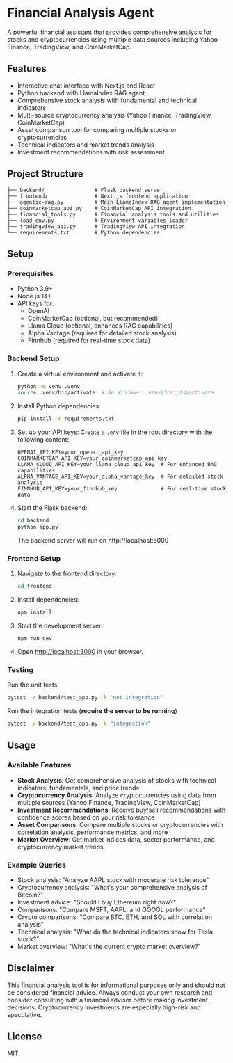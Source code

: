 # Financial Analysis Agent

A powerful financial assistant that provides comprehensive analysis for stocks and cryptocurrencies using multiple data sources including Yahoo Finance, TradingView, and CoinMarketCap.

## Features

- Interactive chat interface with Next.js and React
- Python backend with LlamaIndex RAG agent
- Comprehensive stock analysis with fundamental and technical indicators
- Multi-source cryptocurrency analysis (Yahoo Finance, TradingView, CoinMarketCap)
- Asset comparison tool for comparing multiple stocks or cryptocurrencies
- Technical indicators and market trends analysis
- Investment recommendations with risk assessment

## Project Structure

```
├── backend/                # Flask backend server
├── frontend/               # Next.js frontend application
├── agentic-rag.py          # Main LlamaIndex RAG agent implementation
├── coinmarketcap_api.py    # CoinMarketCap API integration
├── financial_tools.py      # Financial analysis tools and utilities
├── load_env.py             # Environment variables loader
├── tradingview_api.py      # TradingView API integration
└── requirements.txt        # Python dependencies
```

## Setup

### Prerequisites

- Python 3.9+
- Node.js 14+
- API keys for:
  - OpenAI
  - CoinMarketCap (optional, but recommended)
  - Llama Cloud (optional, enhances RAG capabilities)
  - Alpha Vantage (required for detailed stock analysis)
  - Finnhub (required for real-time stock data)

### Backend Setup

1. Create a virtual environment and activate it:
   ```bash
   python -m venv .venv
   source .venv/bin/activate  # On Windows: .venv\Scripts\activate
   ```

2. Install Python dependencies:
   ```bash
   pip install -r requirements.txt
   ```

3. Set up your API keys:
   Create a `.env` file in the root directory with the following content:
   ```
   OPENAI_API_KEY=your_openai_api_key
   COINMARKETCAP_API_KEY=your_coinmarketcap_api_key
   LLAMA_CLOUD_API_KEY=your_llama_cloud_api_key  # For enhanced RAG capabilities
   ALPHA_VANTAGE_API_KEY=your_alpha_vantage_key  # For detailed stock analysis
   FINNHUB_API_KEY=your_finnhub_key              # For real-time stock data
   ```

4. Start the Flask backend:
   ```bash
   cd backend
   python app.py
   ```
   The backend server will run on http://localhost:5000

### Frontend Setup

1. Navigate to the frontend directory:
   ```bash
   cd frontend
   ```

2. Install dependencies:
   ```bash
   npm install
   ```

3. Start the development server:
   ```bash
   npm run dev
   ```

4. Open [http://localhost:3000](http://localhost:3000) in your browser.

### Testing

Run the unit tests

   ```bash
   pytest -v backend/test_app.py -k "not integration"
   ```

Run the integration tests (**require the server to be running**)

   ```bash
   pytest -v backend/test_app.py -k "integration"
   ```

## Usage

### Available Features

- **Stock Analysis**: Get comprehensive analysis of stocks with technical indicators, fundamentals, and price trends
- **Cryptocurrency Analysis**: Analyze cryptocurrencies using data from multiple sources (Yahoo Finance, TradingView, CoinMarketCap)
- **Investment Recommendations**: Receive buy/sell recommendations with confidence scores based on your risk tolerance
- **Asset Comparisons**: Compare multiple stocks or cryptocurrencies with correlation analysis, performance metrics, and more
- **Market Overview**: Get market indices data, sector performance, and cryptocurrency market trends

### Example Queries

- Stock analysis: "Analyze AAPL stock with moderate risk tolerance"
- Cryptocurrency analysis: "What's your comprehensive analysis of Bitcoin?"
- Investment advice: "Should I buy Ethereum right now?"
- Comparisons: "Compare MSFT, AAPL, and GOOGL performance"
- Crypto comparisons: "Compare BTC, ETH, and SOL with correlation analysis"
- Technical analysis: "What do the technical indicators show for Tesla stock?"
- Market overview: "What's the current crypto market overview?"

## Disclaimer

This financial analysis tool is for informational purposes only and should not be considered financial advice. Always conduct your own research and consider consulting with a financial advisor before making investment decisions. Cryptocurrency investments are especially high-risk and speculative.

## License

MIT